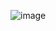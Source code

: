 
![image](https://github.com/howardhamilton1/cse15l-lab-reports/assets/141745300/aa3f27bf-6bb0-47e2-b2a3-55d05e74f637)



